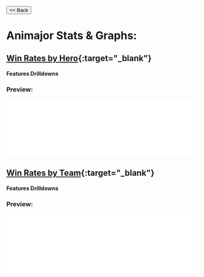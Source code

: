 <button onclick="location.href='https://abhoward.github.io'" type="button"><< Back</button>

# Animajor Stats & Graphs:
## **[Win Rates by Hero](hero-win-rates.html "Click to view graph in full"){:target="_blank"}**
#### Features Drilldowns

### Preview:
<div class="iframe-container">
<iframe src="hero-win-rates.html" width="100%" frameborder="0" loading="lazy" title="Win Rates by Hero" allow="accelerometer; autoplay; encrypted-media; gyroscope; picture-in-picture" allowfullscreen> </iframe>
</div>

## **[Win Rates by Team](team-win-rates.html "Click to view graph in full"){:target="_blank"}**
#### Features Drilldowns

### Preview:
<div class="iframe-container">
<iframe src="team-win-rates.html" width="100%" frameborder="0" loading="lazy" title="Win Rates by Team" allow="accelerometer; autoplay; encrypted-media; gyroscope; picture-in-picture" allowfullscreen />
</div>

## **[Hero Picks & Bans](hero-picks-bans.html "Click to view graph in full"){:target="_blank"}**
#### Features Drilldowns

### Preview:
<div class="iframe-container">
<iframe src="hero-picks-bans.html" width="100%" frameborder="0" loading="lazy" title="Hero Picks & Bans" allow="accelerometer; autoplay; encrypted-media; gyroscope; picture-in-picture" allowfullscreen />
</div>

<!--- #### Summary: 
- Most Picked Heroes (Out of 87 Games):
  - Mars (43 picks)
  - Lion (32 picks)
  - Snapfire (32 picks)
- Most Banned Heroes (Out of 87 Games):
  - Broodmother (57 bans)
  - Nyx Assassin (54 bans)
  - Templar Assassin (50 bans) -->

## **[Dire vs Radiant: Wins & Losses](dire-rad-wins-losses.html "Click to view graph in full"){:target="_blank"}**
#### Features Drilldowns

### Preview:
<div class="iframe-container">
<iframe src="dire-rad-wins-losses.html" width="100%" frameborder="0" loading="lazy" title="Dire vs Radiant: Wins & Losses" allow="accelerometer; autoplay; encrypted-media; gyroscope; picture-in-picture" allowfullscreen />
</div>

<!--- #### Summary:
- Out of 87 matches, Radiant got first pick only 21 times (~27%).
  - Implies that if one team choosees first pick, the other will choose Radiant, and vice versa. -->

## **[First Picks: Dire vs Radiant](first-pick-dire-rad.html "Click to view graph in full"){:target="_blank"}**
#### Features Drilldowns

### Preview:
<div class="iframe-container">
<iframe src="first-pick-dire-rad.html" width="100%" frameborder="0" loading="lazy" title="Dire vs Radiant: First Picks" allow="accelerometer; autoplay; encrypted-media; gyroscope; picture-in-picture" allowfullscreen />
</div>

<!--- #### Summary:
- Out of 87 matches, Radiant got first pick only 21 times (~27%).
  - Implies that if one team choosees first pick, the other will choose Radiant, and vice versa. -->

## **[First Picks: Wins & Losses](first-pick-wins-losses.html "Click to view graph in full"){:target="_blank"}**
#### Features Drilldowns

### Preview:
<div class="iframe-container">
<iframe src="first-pick-wins-losses.html" width="100%" frameborder="0" loading="lazy" title="First Picks: Wins & Losses" allow="accelerometer; autoplay; encrypted-media; gyroscope; picture-in-picture" allowfullscreen />
</div>

<!--- #### Summary:
- Having first pick alone doesn't seem to make much of a difference, with 44 wins vs 43 losses.
  - With that said, Radiant is more effective with first pick then Dire (57% vs 50% win rate) -->

## **[Match Lengths](match-lengths.html "Click to view graph in full"){:target="_blank"}**

### Preview:
<div class="iframe-container">
<iframe src="match-lengths.html" width="100%" frameborder="0" loading="lazy" title="Match Lengths" allow="accelerometer; autoplay; encrypted-media; gyroscope; picture-in-picture" allowfullscreen />
</div>
